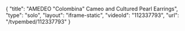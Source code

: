 {
    "title": "AMEDEO \"Colombina\" Cameo and Cultured Pearl Earrings",
    "type": "solo",
    "layout": "iframe-static",
    "videoId": "112337793",
    "url": "\/tvpembed\/112337793"
}